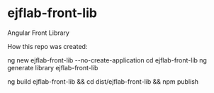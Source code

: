 # ejflab-front-lib
Angular Front Library

How this repo was created:

ng new ejflab-front-lib --no-create-application
cd ejflab-front-lib
ng generate library ejflab-front-lib


ng build ejflab-front-lib && cd dist/ejflab-front-lib && npm publish